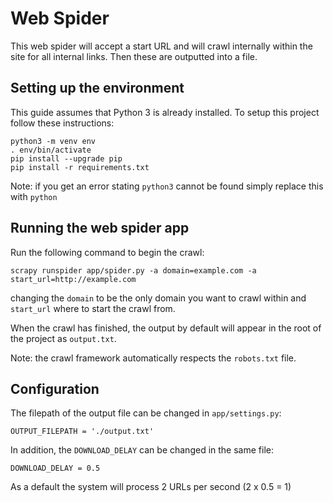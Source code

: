 # Web Spider
This web spider will accept a start URL and will crawl internally within the site for all internal links. Then these are outputted into a file.

## Setting up the environment
This guide assumes that Python 3 is already installed. To setup this project follow these instructions:

    python3 -m venv env
    . env/bin/activate
    pip install --upgrade pip
    pip install -r requirements.txt

Note: if you get an error stating `python3` cannot be found simply replace this with `python`

## Running the web spider app
Run the following command to begin the crawl:

    scrapy runspider app/spider.py -a domain=example.com -a start_url=http://example.com

changing the `domain` to be the only domain you want to crawl within and `start_url` where to start the crawl from.

When the crawl has finished, the output by default will appear in the root of the project as `output.txt`.

Note: the crawl framework automatically respects the `robots.txt` file.

## Configuration
The filepath of the output file can be changed in `app/settings.py`:

    OUTPUT_FILEPATH = './output.txt'

In addition, the `DOWNLOAD_DELAY` can be changed in the same file:

    DOWNLOAD_DELAY = 0.5

As a default the system will process 2 URLs per second (2 x 0.5 = 1)